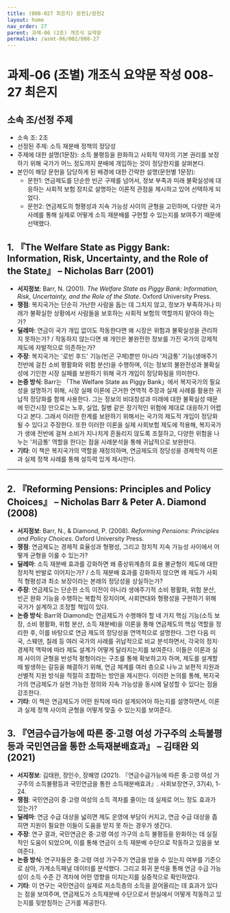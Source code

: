 ```yaml
---
title: (008-027 최은지) 문헌1/문헌2
layout: home
nav_order: 27
parent: 과제-06 (2조) 개조식 요약문
permalink: /asmt-06/002/008-27
---
```


# 과제-06 (조별) 개조식 요약문 작성 008-27 최은지

## 소속 조/선정 주제

- 소속 조: 2조
- 선정된 주제: 소득 재분배 정책의 정당성
- 주제에 대한 설명(1문장): 소득 불평등을 완화하고 사회적 약자의 기본 권리를 보장하기 위해 국가가 어느 정도까지 분배에 개입하는 것이 정당한지를 살펴본다.
- 본인이 해당 문헌을 담당하게 된 배경에 대한 간략한 설명(문헌별 1문장):  
  - 문헌1: 연금제도를 단순한 빈곤 구제를 넘어서, 정보 부족과 미래 불확실성에 대응하는 사회적 보험 장치로 설명하는 이론적 관점을 제시하고 있어 선택하게 되었다.
  - 문헌2:  연금제도의 형평성과 지속 가능성 사이의 균형을 고민하며, 다양한 국가 사례를 통해 실제로 어떻게 소득 재분배를 구현할 수 있는지를 보여주기 때문에 선택했다.

## 1. 『The Welfare State as Piggy Bank: Information, Risk, Uncertainty, and the Role of the State』 – Nicholas Barr (2001) 

- **서지정보**: Barr, N. (2001). *The Welfare State as Piggy Bank: Information, Risk, Uncertainty, and the Role of the State*. Oxford University Press.
- **쟁점**: 복지국가는 단순히 가난한 사람을 돕는 데 그치지 않고, 정보가 부족하거나 미래가 불확실한 상황에서 사람들을 보호하는 사회적 보험의 역할까지 맡아야 하는가?  
- **딜레마**: 연금이 국가 개입 없이도 작동한다면 왜 시장은 위험과 불확실성을 관리하지 못하는가? / 작동하지 않는다면 왜 개인은 불완전한 정보를 가진 국가의 강제적 제도에 자발적으로 의존하는가?   
- **주장**: 복지국가는 '로빈 후드' 기능(빈곤 구제)뿐만 아니라 '저금통' 기능(생애주기 전반에 걸친 소비 평활화와 위험 분산)을 수행하며, 이는 정보의 불완전성과 불확실성에 기인한 시장 실패를 보완하기 위해 국가 개입이 정당화됨을 의미한다.  
- **논증 방식**: Barr는 「The Welfare State as Piggy Bank」에서 복지국가의 필요성을 설명하기 위해, 시장 실패 이론에 근거한 연역적 주장과 실제 사례를 활용한 귀납적 정당화를 함께 사용한다. 그는 정보의 비대칭성과 미래에 대한 불확실성 때문에 민간시장 만으로는 노후, 실업, 질병 같은 장기적인 위험에 제대로 대응하기 어렵다고 본다. 그래서 이러한 한계를 보완하기 위해서는 국가의 제도적 개입이 정당화될 수 있다고 주장한다. 또한 이러한 이론을 실제 사회보험 제도에 적용해, 복지국가가 생애 전반에 걸쳐 소비가 지나치게 흔들리지 않도록 조절하고, 다양한 위험을 나누는 '저금통' 역할을 한다는 점을 사례분석을 통해 귀납적으로 보완한다.
- **기타**: 이 책은 복지국가의 역할을 재정의하며, 연금제도의 정당성을 경제학적 이론과 실제 정책 사례를 통해 설득력 있게 제시한다.

---

## 2. 『Reforming Pensions: Principles and Policy Choices』 – Nicholas Barr & Peter A. Diamond (2008)

- **서지정보**: Barr, N., & Diamond, P. (2008). *Reforming Pensions: Principles and Policy Choices*. Oxford University Press.
- **쟁점**: 연금제도는 경제적 효율성과 형평성, 그리고 정치적 지속 가능성 사이에서 어떻게 균형을 이룰 수 있는가?  
- **딜레마**: 소득 재분배 효과를 강화하면 왜 중상위계층의 효용 불균형이 제도에 대한 정치적 반발로 이어지는가? / 소득 재분배 효과를 강화하지 않으면 왜 제도가 사회적 형평성과 최소 보장이라는 본래의 정당성을 상실하는가? 
- **주장**: 연금제도는 단순한 소득 이전이 아니라 생애주기적 소비 평활화, 위험 분산, 빈곤 완화 기능을 수행하는 복합적 장치이며, 사회연대와 형평성을 구현하기 위해 국가가 설계하고 조정할 책임이 있다.  
- **논증 방식**: Barr와 Diamond는 연금제도가 수행해야 할 네 가지 핵심 기능(소득 보장, 소비 평활화, 위험 분산, 소득 재분배)을 이론을 통해 연금제도의 핵심 역할을 정리한 후, 이를 바탕으로 연금 제도의 정당성을 연역적으로 설명한다. 그런 다음 미국, 스웨덴, 칠레 등 여러 국가의 사례를 귀납적으로 비교 분석하면서, 각국의 정치·경제적 맥락에 따라 제도 설계가 어떻게 달라지는지를 보여준다. 이들은 이론과 실제 사이의 균형을 반성적 평형이라는 구조를 통해 확보하고자 하며, 제도를 설계할 때 발생하는 갈등을 해결하기 위해, 연금 체계를 여러 층으로 나누고 보편적 지원과 선별적 지원 방식을 적절히 조합하는 방안을 제시한다. 이러한 논의를 통해, 복지국가의 연금제도가 실현 가능한 정의와 지속 가능성을 동시에 달성할 수 있다는 점을 강조한다.
- **기타**: 이 책은 연금제도가 어떤 원칙에 따라 설계되어야 하는지를 설명하면서, 이론과 실제 정책 사이의 균형을 어떻게 맞출 수 있는지를 보여준다.

## 3. 『연금수급가능에 따른 중·고령 여성 가구주의 소득불평등과 국민연금을 통한 소득재분배효과』 – 김태완 외 (2021)

- **서지정보**: 김태완, 장인수, 장혜영 (2021). 『연금수급가능에 따른 중·고령 여성 가구주의 소득불평등과 국민연금을 통한 소득재분배효과』. 사회보장연구, 37(4), 1-24.
- **쟁점**: 국민연금이 중·고령 여성의 소득 격차를 줄이는 데 실제로 어느 정도 효과가 있는가?
- **딜레마**: 연금 수급 대상을 넓히면 제도 운영에 부담이 커지고, 연금 수급 대상을 좁히면 지원이 필요한 이들이 도움을 받지 못 하는 경우가 생긴다.
- **주장**: 연구 결과, 국민연금은 중·고령 여성 가구의 소득 불평등을 완화하는 데 실질적인 도움이 되었으며, 이를 통해 연금이 소득 재분배 수단으로 작동하고 있음을 보여준다.
- **논증 방식**: 연구자들은 중·고령 여성 가구주가 연금을 받을 수 있는지 여부를 기준으로 삼아, 가계소득패널 데이터를 분석했다. 그리고 회귀 분석을 통해 연금 수급 가능성이 소득 수준 간 격차에 어떤 영향을 미치는지를 실증적으로 확인하였다.
- **기타**: 이 연구는 국민연금이 실제로 저소득층의 소득을 끌어올리는 데 효과가 있다는 점을 보여주며, 연금제도가 소득재분배 수단으로서 현실에서 어떻게 작동하고 있는지를 뒷받침하는 근거를 제공한다.

